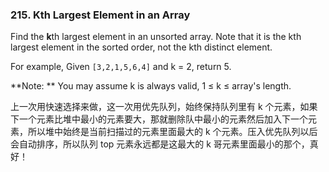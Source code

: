 ### 215. Kth Largest Element in an Array

Find the **k**th largest element in an unsorted array. Note that it is the kth largest element in the sorted order, not the kth distinct element.

For example,
Given `[3,2,1,5,6,4]` and k = 2, return 5.

**Note: **
You may assume k is always valid, 1 ≤ k ≤ array's length.

上一次用快速选择来做，这一次用优先队列，始终保持队列里有 k 个元素，如果下一个元素比堆中最小的元素要大，那就删除队中最小的元素然后加入下一个元素，所以堆中始终是当前扫描过的元素里面最大的 k 个元素。压入优先队列以后会自动排序，所以队列 top 元素永远都是这最大的 k 哥元素里面最小的那个，真好！
